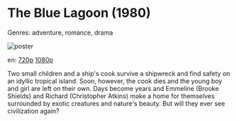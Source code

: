 # The Blue Lagoon (1980)

Genres: adventure, romance, drama

![poster](http://image.tmdb.org/t/p/w500/6zmAK0Ormo2xQh0K4FYPAnsKYc0.jpg)

en:
  [720p](magnet:?xt=urn:btih:DE019A30D2D51EF95F8674647CCD486A26CCC013&tr=udp://glotorrents.pw:6969/announce&tr=udp://tracker.opentrackr.org:1337/announce&tr=udp://torrent.gresille.org:80/announce&tr=udp://tracker.openbittorrent.com:80&tr=udp://tracker.coppersurfer.tk:6969&tr=udp://tracker.leechers-paradise.org:6969&tr=udp://p4p.arenabg.ch:1337&tr=udp://tracker.internetwarriors.net:1337)
  [1080p](magnet:?xt=urn:btih:96528978B6AEF162D3C36F3D6C3A4FE9784F9BAB&tr=udp://glotorrents.pw:6969/announce&tr=udp://tracker.opentrackr.org:1337/announce&tr=udp://torrent.gresille.org:80/announce&tr=udp://tracker.openbittorrent.com:80&tr=udp://tracker.coppersurfer.tk:6969&tr=udp://tracker.leechers-paradise.org:6969&tr=udp://p4p.arenabg.ch:1337&tr=udp://tracker.internetwarriors.net:1337)
  


Two small children and a ship's cook survive a shipwreck and find safety on an idyllic tropical island. Soon, however, the cook dies and the young boy and girl are left on their own. Days become years and Emmeline (Brooke Shields) and Richard (Christopher Atkins) make a home for themselves surrounded by exotic creatures and nature's beauty. But will they ever see civilization again?
